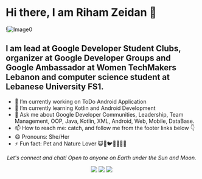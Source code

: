 # Hi there, I am Riham Zeidan 👋
!![Image0](https://user-images.githubusercontent.com/64324442/171640645-8e899eaa-db69-452f-a5ce-83e4acee42f8.png)

## I am lead at Google Developer Student Clubs, organizer at Google Developer Groups and Google Ambassador at Women TechMakers Lebanon and computer science student at Lebanese University FS1.

- 🔭 I’m currently working on ToDo Android Application 
- 🌱 I’m currently learning Kotlin and Android Development
- 💬 Ask me about Google Developer Communities, Leadership, Team Management, OOP, Java, Kotlin, XML, Android, Web, Mobile, DataBase.
- 📫 How to reach me: catch, and follow me from the footer links below 👇
- 😄 Pronouns: She/Her
- ⚡ Fun fact: Pet and Nature Lover 😺🦄🐦🦋🌻🍀🌳




<p align="center">
  <i>Let's connect and chat! Open to anyone on Earth under the Sun and Moon.</i>
<p align="center">
    <a href="https://www.linkedin.com/in/rihamzeidan/" alt="Linkedin"><img src="https://img.shields.io/badge/LinkedIn-0077B5?style=for-the-badge&logo=linkedin&logoColor=white"></a>
    <a href="https://www.instagram.com/zeidanriham/" alt="Instagram"><img src="https://img.shields.io/badge/Instagram-E4405F?style=for-the-badge&logo=instagram&logoColor=white"></a>
    <a href="https://github.com/sudo-riham" alt="GitHub"><img src="https://img.shields.io/badge/GitHub-100000?style=for-the-badge&logo=github&logoColor=white"></a>
</p> 
</p>

